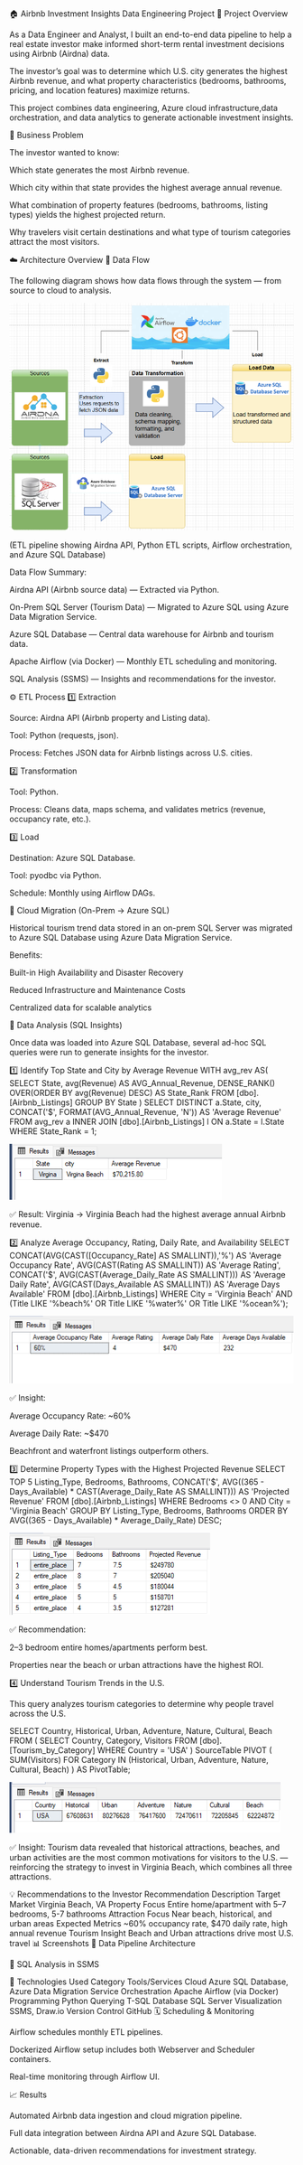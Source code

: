 🏠 Airbnb Investment Insights Data Engineering Project
📘 Project Overview

As a Data Engineer and Analyst, I built an end-to-end data pipeline to help a real estate investor make informed short-term rental investment decisions using Airbnb (Airdna) data.

The investor’s goal was to determine which U.S. city generates the highest Airbnb revenue, and what property characteristics (bedrooms, bathrooms, pricing, and location features) maximize returns.

This project combines data engineering, Azure cloud infrastructure,data orchestration, and data analytics to generate actionable investment insights.

🧩 Business Problem

The investor wanted to know:

Which state generates the most Airbnb revenue.

Which city within that state provides the highest average annual revenue.

What combination of property features (bedrooms, bathrooms, listing types) yields the highest projected return.

Why travelers visit certain destinations and what type of tourism categories attract the most visitors.

☁️ Architecture Overview
🔹 Data Flow

The following diagram shows how data flows through the system — from source to cloud to analysis.

![alt text](image.png)

(ETL pipeline showing Airdna API, Python ETL scripts, Airflow orchestration, and Azure SQL Database)

Data Flow Summary:

Airdna API (Airbnb source data) — Extracted via Python.

On-Prem SQL Server (Tourism Data) — Migrated to Azure SQL using Azure Data Migration Service.

Azure SQL Database — Central data warehouse for Airbnb and tourism data.

Apache Airflow (via Docker) — Monthly ETL scheduling and monitoring.

SQL Analysis (SSMS) — Insights and recommendations for the investor.

⚙️ ETL Process
1️⃣ Extraction

Source: Airdna API (Airbnb property and Listing data).

Tool: Python (requests, json).

Process: Fetches JSON data for Airbnb listings across U.S. cities.

2️⃣ Transformation

Tool: Python.

Process: Cleans data, maps schema, and validates metrics (revenue, occupancy rate, etc.).

3️⃣ Load

Destination: Azure SQL Database.

Tool: pyodbc via Python.

Schedule: Monthly using Airflow DAGs.

🔁 Cloud Migration (On-Prem → Azure SQL)

Historical tourism trend data stored in an on-prem SQL Server was migrated to Azure SQL Database using Azure Data Migration Service.

Benefits:

Built-in High Availability and Disaster Recovery

Reduced Infrastructure and Maintenance Costs

Centralized data for scalable analytics

🧠 Data Analysis (SQL Insights)

Once data was loaded into Azure SQL Database, several ad-hoc SQL queries were run to generate insights for the investor.

1️⃣ Identify Top State and City by Average Revenue
WITH avg_rev AS(
SELECT State, avg(Revenue) AS AVG_Annual_Revenue, 
       DENSE_RANK() OVER(ORDER BY avg(Revenue) DESC) AS State_Rank
FROM [dbo].[Airbnb_Listings]
GROUP BY State
)
SELECT DISTINCT a.State, city, 
       CONCAT('$', FORMAT(AVG_Annual_Revenue, 'N')) AS 'Average Revenue'
FROM avg_rev a
INNER JOIN [dbo].[Airbnb_Listings] l ON a.State = l.State
WHERE State_Rank = 1;

![alt text](image-1.png)

✅ Result:
Virginia → Virginia Beach had the highest average annual Airbnb revenue.

2️⃣ Analyze Average Occupancy, Rating, Daily Rate, and Availability
SELECT 
  CONCAT(AVG(CAST([Occupancy_Rate] AS SMALLINT)),'%') AS 'Average Occupancy Rate',
  AVG(CAST(Rating AS SMALLINT)) AS 'Average Rating',
  CONCAT('$', AVG(CAST(Average_Daily_Rate AS SMALLINT))) AS 'Average Daily Rate',
  AVG(CAST(Days_Available AS SMALLINT)) AS 'Average Days Available'
FROM [dbo].[Airbnb_Listings]
WHERE City = 'Virginia Beach' 
  AND (Title LIKE '%beach%' OR Title LIKE '%water%' OR Title LIKE '%ocean%');

![alt text](image-2.png)

✅ Insight:

Average Occupancy Rate: ~60%

Average Daily Rate: ~$470

Beachfront and waterfront listings outperform others.

3️⃣ Determine Property Types with the Highest Projected Revenue
SELECT TOP 5 
  Listing_Type, Bedrooms, Bathrooms,
  CONCAT('$', AVG((365 - Days_Available) * CAST(Average_Daily_Rate AS SMALLINT))) AS 'Projected Revenue'
FROM [dbo].[Airbnb_Listings]
WHERE Bedrooms <> 0 AND City = 'Virginia Beach'
GROUP BY Listing_Type, Bedrooms, Bathrooms
ORDER BY AVG((365 - Days_Available) * Average_Daily_Rate) DESC;

![alt text](image-3.png)

✅ Recommendation:

2–3 bedroom entire homes/apartments perform best.

Properties near the beach or urban attractions have the highest ROI.

4️⃣ Understand Tourism Trends in the U.S.

This query analyzes tourism categories to determine why people travel across the U.S.

SELECT Country, Historical, Urban, Adventure, Nature, Cultural, Beach
FROM
(
    SELECT Country, Category, Visitors
    FROM [dbo].[Tourism_by_Category]
    WHERE Country = 'USA'
) SourceTable
PIVOT
(
    SUM(Visitors)
    FOR Category IN (Historical, Urban, Adventure, Nature, Cultural, Beach)
) AS PivotTable;

![alt text](image-4.png)

✅ Insight:
Tourism data revealed that historical attractions, beaches, and urban activities are the most common motivations for visitors to the U.S. — reinforcing the strategy to invest in Virginia Beach, which combines all three attractions.

💡 Recommendations to the Investor
Recommendation	Description
Target Market	Virginia Beach, VA
Property Focus	Entire home/apartment with 5–7 bedrooms, 5-7 bathrooms
Attraction Focus	Near beach, historical, and urban areas
Expected Metrics	~60% occupancy rate, $470 daily rate, high annual revenue
Tourism Insight	Beach and Urban attractions drive most U.S. travel
📊 Screenshots
🧱 Data Pipeline Architecture

🧮 SQL Analysis in SSMS

🧰 Technologies Used
Category	Tools/Services
Cloud	Azure SQL Database, Azure Data Migration Service
Orchestration	Apache Airflow (via Docker)
Programming	Python
Querying T-SQL
Database	SQL Server
Visualization	SSMS, Draw.io
Version Control	GitHub
🗓️ Scheduling & Monitoring

Airflow schedules monthly ETL pipelines.

Dockerized Airflow setup includes both Webserver and Scheduler containers.

Real-time monitoring through Airflow UI.

📈 Results

Automated Airbnb data ingestion and cloud migration pipeline.

Full data integration between Airdna API and Azure SQL Database.

Actionable, data-driven recommendations for investment strategy.